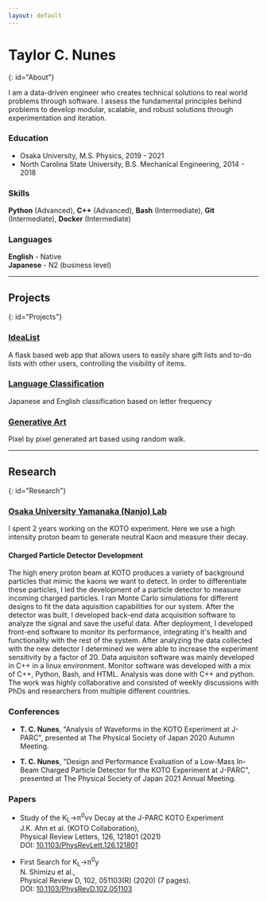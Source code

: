 ```yaml
---
layout: default
---
```


# Taylor C. Nunes 
{: id="About"}

I am a data-driven engineer who creates technical solutions to real world problems through software. 
I assess the fundamental principles behind problems to develop modular, scalable, and robust solutions through experimentation and iteration.

### Education
- Osaka University, M.S. Physics, 2019 - 2021
- North Carolina State University, B.S. Mechanical Engineering, 2014 - 2018

### Skills

**Python** (Advanced), **C++** (Advanced), **Bash** (Intermediate), **Git** (Intermediate), **Docker** (Intermediate)  

### Languages

**English** - Native  
**Japanese** - N2 (business level)

----

## Projects
{: id="Projects"}

### [IdeaList](projects/idealist/index.html)
A flask based web app that allows users to easily share gift lists and to-do lists with other users, controlling the visibility of items.

### [Language Classification](projects/languageclassification/index.html) 
Japanese and English classification based on letter frequency

### [Generative Art](projects/art/index.html)
Pixel by pixel generated art based using random walk.

----

## Research 
{: id="Research"}
### [Osaka University Yamanaka (Nanjo) Lab](http://osksn2.hep.sci.osaka-u.ac.jp/index_eng.html)

I spent 2 years working on the KOTO experiment. Here we use a high intensity proton beam to generate neutral Kaon and measure their decay. 

#### Charged Particle Detector Development
The high enery proton beam at KOTO produces a variety of background particles that mimic the kaons we want to detect. In order to differentiate these particles, I led the development of a particle detector to measure incoming charged particles. I ran Monte Carlo simulations for different designs to fit the data aquisition capabilities for our system. After the detector was built, I developed back-end data acquisition software to analyze the signal and save the useful data. After deployment, I developed front-end software to monitor its performance, integrating it's health and functionality with the rest of the system. After analyzing the data collected with the new detector I determined we were able to increase the experiment sensitivity by a factor of 20. Data aquisiton software was mainly developed in C++ in a linux environment. Monitor software was developed with a mix of C++, Python, Bash, and HTML. Analysis was done with C++ and python. The work was highly collaborative and consisted of weekly discussions with PhDs and researchers from multiple different countries.

### Conferences
- **T. C. Nunes**, "Analysis of Waveforms in the KOTO Experiment at J-PARC", presented at The Physical Society of Japan 2020 Autumn Meeting.  

- **T. C. Nunes**, "Design and Performance Evaluation of a Low-Mass In-Beam Charged Particle Detector for the KOTO Experiment at J-PARC", presented at The Physical Society of Japan 2021 Annual Meeting.

### Papers
- Study of the K<sub>L</sub>→π<sup>0</sup>vv Decay at the J-PARC KOTO Experiment  
    J.K. Ahn et al. (KOTO Collaboration),  
    Physical Review Letters, 126, 121801 (2021)  
    DOI: [10.1103/PhysRevLett.126.121801](https://arxiv.org/abs/2012.07571)

- First Search for K<sub>L</sub>→π<sup>0</sup>y  
    N. Shimizu et al.,  
    Physical Review D, 102, 051103(R) (2020) (7 pages).  
    DOI: [10.1103/PhysRevD.102.051103](https://journals.aps.org/prd/abstract/10.1103/PhysRevD.102.051103)
